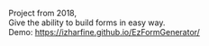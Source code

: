 Project from 2018, <br/>
Give the ability to build forms in easy way. <br/>
Demo: https://izharfine.github.io/EzFormGenerator/
